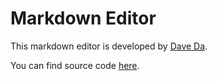 # Markdown Editor
This markdown editor is developed by [Dave Da](https://github.com/daveying).

You can find source code [here](https://github.com/daveying/Markdown-Editor).